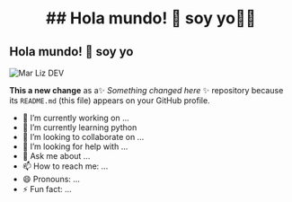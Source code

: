<h1 align='center'>
  ## Hola mundo! 👋 soy yo👨‍💻
</h1>

## Hola mundo! 👋 soy yo
![Mar Liz DEV](https://github.com/user-attachments/assets/91e187bc-fa48-4098-a4c7-a5a9a86e898b)

**This a new change** as a✨ _Something changed here_ ✨ repository because its `README.md` (this file) appears on your GitHub profile.

- 🔭 I’m currently working on ...
- 🌱 I’m currently learning python 
- 👯 I’m looking to collaborate on ...
- 🤔 I’m looking for help with ...
- 💬 Ask me about ...
- 📫 How to reach me: ...
- 😄 Pronouns: ...
- ⚡ Fun fact: ...
